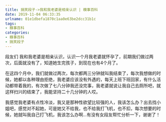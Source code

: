 ```yaml
---
title: 搞笑段子->我和我老婆是相亲认识 | 糗事百科
date: 2019-11-04 06:33:35
urlname: 01e1dbefa1870c1aa0e63be2dcc31b1c
tags: 
- 糗事百科
categories:
- 糗事百科
- 搞笑段子
---
```

段友们 我和我老婆是相亲认识，认识一个月我老婆就怀孕了，前期我们做过两次，后面就没有了，知道她生完孩子，到现在也有4个月了。

在这四个月中，我们就做过两次，每次都两三分钟就叫我结束了，每次我想做的时候，她都以各种理由拒绝，我老婆应该没有外遇的，每天上班下班回家，有什么活动都带着我的，有次做了七八分钟我还没完事，我老婆就说让我自己去厕所吧，就这样扫兴的结束了，我能坚持二十几分钟的人哎。

我感觉我老婆有点性冷淡，我又是那种性欲望比较强的人，我该怎么办？出去找小姐吧，感觉对不起她，可是她又不给我，也不给我打飞机，也不扣，每次想要的时候，她就叫我自己打飞机，我该怎么办啊…有没有女段友帮忙分析一下，谢谢了！


